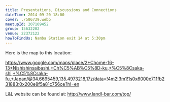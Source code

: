 ```yaml
---
title: Presentations, Discussions and Connections
dateTime: 2014-09-20 18:00
cover: ./506739.webp
meetupId: 207109452
group: 15632202
venue: 22372122
howToFindUs: Namba Station exit 14 at 5:30pm
---
```


Here is the map to this location:

https://www.google.com/maps/place/2+Chome-16-13+Nishishinsaibashi,+Ch%C5%AB%C5%8D-ku,+%C5%8Csaka-shi,+%C5%8Csaka-fu,+Japan/@34.6695459,135.4973218,17z/data=!4m2!3m1!1s0x6000e711fb231883:0x200e8f5a81c756ce?hl=en

L&L website can be found at: http://www.landl-bar.com/top/
